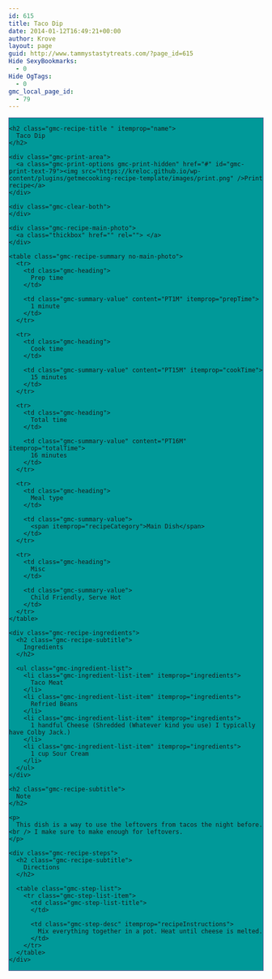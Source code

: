 ```yaml
---
id: 615
title: Taco Dip
date: 2014-01-12T16:49:21+00:00
author: Krove
layout: page
guid: http://www.tammystastytreats.com/?page_id=615
Hide SexyBookmarks:
  - 0
Hide OgTags:
  - 0
gmc_local_page_id:
  - 79
---
```

<div id="recipes">
  <div class="gmc-recipe" id="gmc-print-79" itemscope itemtype="http://schema.org/Recipe" style="background-color:#009999; border-color:#58528f;border-style:solid;border-width:thin;">
    <meta property="og:site_name" content="https://kreloc.github.io" />
    
    <h2 class="gmc-recipe-title " itemprop="name">
      Taco Dip
    </h2>
    
    <div class="gmc-print-area">
      <a class="gmc-print-options gmc-print-hidden" href="#" id="gmc-print-text-79"><img src="https://kreloc.github.io/wp-content/plugins/getmecooking-recipe-template/images/print.png" />Print recipe</a>
    </div>
    
    <div class="gmc-clear-both">
    </div>
    
    <div class="gmc-recipe-main-photo">
      <a class="thickbox" href="" rel=""> </a>
    </div>
    
    <table class="gmc-recipe-summary no-main-photo">
      <tr>
        <td class="gmc-heading">
          Prep time
        </td>
        
        <td class="gmc-summary-value" content="PT1M" itemprop="prepTime">
          1 minute
        </td>
      </tr>
      
      <tr>
        <td class="gmc-heading">
          Cook time
        </td>
        
        <td class="gmc-summary-value" content="PT15M" itemprop="cookTime">
          15 minutes
        </td>
      </tr>
      
      <tr>
        <td class="gmc-heading">
          Total time
        </td>
        
        <td class="gmc-summary-value" content="PT16M" itemprop="totalTime">
          16 minutes
        </td>
      </tr>
      
      <tr>
        <td class="gmc-heading">
          Meal type
        </td>
        
        <td class="gmc-summary-value">
          <span itemprop="recipeCategory">Main Dish</span>
        </td>
      </tr>
      
      <tr>
        <td class="gmc-heading">
          Misc
        </td>
        
        <td class="gmc-summary-value">
          Child Friendly, Serve Hot
        </td>
      </tr>
    </table>
    
    <div class="gmc-recipe-ingredients">
      <h2 class="gmc-recipe-subtitle">
        Ingredients
      </h2>
      
      <ul class="gmc-ingredient-list">
        <li class="gmc-ingredient-list-item" itemprop="ingredients">
          Taco Meat
        </li>
        <li class="gmc-ingredient-list-item" itemprop="ingredients">
          Refried Beans
        </li>
        <li class="gmc-ingredient-list-item" itemprop="ingredients">
          1 handful Cheese (Shredded (Whatever kind you use) I typically have Colby Jack.)
        </li>
        <li class="gmc-ingredient-list-item" itemprop="ingredients">
          1 cup Sour Cream
        </li>
      </ul>
    </div>
    
    <h2 class="gmc-recipe-subtitle">
      Note
    </h2>
    
    <p>
      This dish is a way to use the leftovers from tacos the night before.<br /> I make sure to make enough for leftovers.
    </p>
    
    <div class="gmc-recipe-steps">
      <h2 class="gmc-recipe-subtitle">
        Directions
      </h2>
      
      <table class="gmc-step-list">
        <tr class="gmc-step-list-item">
          <td class="gmc-step-list-title">
          </td>
          
          <td class="gmc-step-desc" itemprop="recipeInstructions">
            Mix everything together in a pot. Heat until cheese is melted.
          </td>
        </tr>
      </table>
    </div>
  </div>
</div>